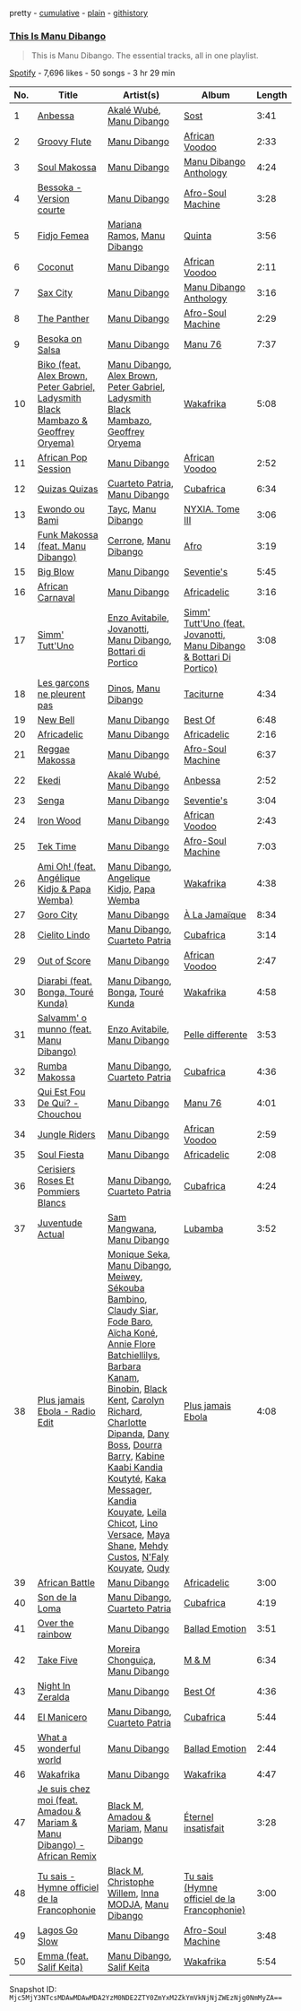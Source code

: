 pretty - [cumulative](/playlists/cumulative/37i9dQZF1DZ06evO1JZBOa.md) - [plain](/playlists/plain/37i9dQZF1DZ06evO1JZBOa) - [githistory](https://github.githistory.xyz/mackorone/spotify-playlist-archive/blob/main/playlists/plain/37i9dQZF1DZ06evO1JZBOa)

### [This Is Manu Dibango](https://open.spotify.com/playlist/37i9dQZF1DZ06evO1JZBOa)

> This is Manu Dibango\. The essential tracks, all in one playlist.

[Spotify](https://open.spotify.com/user/spotify) - 7,696 likes - 50 songs - 3 hr 29 min

| No. | Title | Artist(s) | Album | Length |
|---|---|---|---|---|
| 1 | [Anbessa](https://open.spotify.com/track/4Ic3yQiH5UmyyevTsp08tY) | [Akalé Wubé](https://open.spotify.com/artist/2jjVw1rNPydSwqfJc5uSdn), [Manu Dibango](https://open.spotify.com/artist/30UIjoCGuL3Fa5BOc3ayNW) | [Sost](https://open.spotify.com/album/1ihecQme2FVkhoSGh5BpMI) | 3:41 |
| 2 | [Groovy Flute](https://open.spotify.com/track/672sXt55h2Ol2MTcbKR5Sw) | [Manu Dibango](https://open.spotify.com/artist/30UIjoCGuL3Fa5BOc3ayNW) | [African Voodoo](https://open.spotify.com/album/7MBGe4Yu7W0TTAgm8bzah1) | 2:33 |
| 3 | [Soul Makossa](https://open.spotify.com/track/21s0bjVrP7RtQskeUKZxOu) | [Manu Dibango](https://open.spotify.com/artist/30UIjoCGuL3Fa5BOc3ayNW) | [Manu Dibango Anthology](https://open.spotify.com/album/4WDsHhoLJTSGVAt7ydCoPN) | 4:24 |
| 4 | [Bessoka \- Version courte](https://open.spotify.com/track/0vl2pa6k6kBZa0LNRC9ufl) | [Manu Dibango](https://open.spotify.com/artist/30UIjoCGuL3Fa5BOc3ayNW) | [Afro\-Soul Machine](https://open.spotify.com/album/1yRSGm5kcA6QJhiGNeTio4) | 3:28 |
| 5 | [Fidjo Femea](https://open.spotify.com/track/1rAiQdbWr2TQYZpzxihLgy) | [Mariana Ramos](https://open.spotify.com/artist/0ATMSWY1RjRk97SZGXme0Z), [Manu Dibango](https://open.spotify.com/artist/30UIjoCGuL3Fa5BOc3ayNW) | [Quinta](https://open.spotify.com/album/32S67vRw57J7ogWOXrbsEt) | 3:56 |
| 6 | [Coconut](https://open.spotify.com/track/5rJSFuBV3QBGTrywHJt5sA) | [Manu Dibango](https://open.spotify.com/artist/30UIjoCGuL3Fa5BOc3ayNW) | [African Voodoo](https://open.spotify.com/album/7MBGe4Yu7W0TTAgm8bzah1) | 2:11 |
| 7 | [Sax City](https://open.spotify.com/track/0WepWqVggMJ7OiVl4PBE8g) | [Manu Dibango](https://open.spotify.com/artist/30UIjoCGuL3Fa5BOc3ayNW) | [Manu Dibango Anthology](https://open.spotify.com/album/4WDsHhoLJTSGVAt7ydCoPN) | 3:16 |
| 8 | [The Panther](https://open.spotify.com/track/0TO438ElpElpdtY9s4aNjv) | [Manu Dibango](https://open.spotify.com/artist/30UIjoCGuL3Fa5BOc3ayNW) | [Afro\-Soul Machine](https://open.spotify.com/album/1yRSGm5kcA6QJhiGNeTio4) | 2:29 |
| 9 | [Besoka on Salsa](https://open.spotify.com/track/1R7OaZSi8gazDJnjBWUXK5) | [Manu Dibango](https://open.spotify.com/artist/30UIjoCGuL3Fa5BOc3ayNW) | [Manu 76](https://open.spotify.com/album/0Dw4vJzTx70RTxa8d7NXiJ) | 7:37 |
| 10 | [Biko \(feat\. Alex Brown, Peter Gabriel, Ladysmith Black Mambazo & Geoffrey Oryema\)](https://open.spotify.com/track/5PlwfYLmedp2BPxf0oGy8x) | [Manu Dibango](https://open.spotify.com/artist/30UIjoCGuL3Fa5BOc3ayNW), [Alex Brown](https://open.spotify.com/artist/1BG2BiAu02wXrhuMkEMxDM), [Peter Gabriel](https://open.spotify.com/artist/7C4sUpWGlTy7IANjruj02I), [Ladysmith Black Mambazo](https://open.spotify.com/artist/3FdLhnmXynPvZkbILPpB6d), [Geoffrey Oryema](https://open.spotify.com/artist/4JzBPiRKBOG8U0jef4M60l) | [Wakafrika](https://open.spotify.com/album/0HFQkFxNEhRA91aRyqGmCC) | 5:08 |
| 11 | [African Pop Session](https://open.spotify.com/track/4jQdcGiKQhSzwUeocjo0A1) | [Manu Dibango](https://open.spotify.com/artist/30UIjoCGuL3Fa5BOc3ayNW) | [African Voodoo](https://open.spotify.com/album/7MBGe4Yu7W0TTAgm8bzah1) | 2:52 |
| 12 | [Quizas Quizas](https://open.spotify.com/track/6TwjWoZvWcamsIhxsewOZd) | [Cuarteto Patria](https://open.spotify.com/artist/4Ui5j0V10gw9x6KF7yiGSG), [Manu Dibango](https://open.spotify.com/artist/30UIjoCGuL3Fa5BOc3ayNW) | [Cubafrica](https://open.spotify.com/album/2LKgfPJtRIuHTh5wgi7N8Q) | 6:34 |
| 13 | [Ewondo ou Bami](https://open.spotify.com/track/2wnX3u67dAAXZ2N2IU26VK) | [Tayc](https://open.spotify.com/artist/7gU9VyFRN3JWPJ5oHOil60), [Manu Dibango](https://open.spotify.com/artist/30UIjoCGuL3Fa5BOc3ayNW) | [NYXIA\. Tome III](https://open.spotify.com/album/2INTNqaYSOSAwmNLV925Ca) | 3:06 |
| 14 | [Funk Makossa \(feat\. Manu Dibango\)](https://open.spotify.com/track/1ZYuJnAIKw6tAM2F4XEwoe) | [Cerrone](https://open.spotify.com/artist/5SE2sfwTpxL2vXRdG6H5PM), [Manu Dibango](https://open.spotify.com/artist/30UIjoCGuL3Fa5BOc3ayNW) | [Afro](https://open.spotify.com/album/2S5svej55Av0CGFxcy3573) | 3:19 |
| 15 | [Big Blow](https://open.spotify.com/track/7McyuC2aBOHuISZDaV5vNK) | [Manu Dibango](https://open.spotify.com/artist/30UIjoCGuL3Fa5BOc3ayNW) | [Seventie's](https://open.spotify.com/album/4bFS2cSFPn02EBXo5yu9fP) | 5:45 |
| 16 | [African Carnaval](https://open.spotify.com/track/28G0EJfxMf0pp72ZPxAM9R) | [Manu Dibango](https://open.spotify.com/artist/30UIjoCGuL3Fa5BOc3ayNW) | [Africadelic](https://open.spotify.com/album/22S0u7mhgFlU8uhgoghTVg) | 3:16 |
| 17 | [Simm' Tutt'Uno](https://open.spotify.com/track/57fT5UTogxchiaQvjubZnh) | [Enzo Avitabile](https://open.spotify.com/artist/3Q4phRnS8Pcq8s5FRA1aIO), [Jovanotti](https://open.spotify.com/artist/7tmMPdOmFvdRvbj2aWoiRi), [Manu Dibango](https://open.spotify.com/artist/30UIjoCGuL3Fa5BOc3ayNW), [Bottari di Portico](https://open.spotify.com/artist/4eNK0Rn3bc2mUhIhLtLFmy) | [Simm' Tutt'Uno \(feat\. Jovanotti, Manu Dibango & Bottari Di Portico\)](https://open.spotify.com/album/1M4apnNZGhzyfTTrDADfIV) | 3:08 |
| 18 | [Les garçons ne pleurent pas](https://open.spotify.com/track/3p6yYoGeqGQZnaBLopd0HY) | [Dinos](https://open.spotify.com/artist/1QPdp5duV6lV4XINCzjwQ2), [Manu Dibango](https://open.spotify.com/artist/30UIjoCGuL3Fa5BOc3ayNW) | [Taciturne](https://open.spotify.com/album/2WCnXqrZUmN7mdioYMbyMC) | 4:34 |
| 19 | [New Bell](https://open.spotify.com/track/32CdxI1J7RuzQSE4A9AnbV) | [Manu Dibango](https://open.spotify.com/artist/30UIjoCGuL3Fa5BOc3ayNW) | [Best Of](https://open.spotify.com/album/7IIE6yfcPrc2ln8qi3PczV) | 6:48 |
| 20 | [Africadelic](https://open.spotify.com/track/3oViSE4pEzB9UT6Lo5XJyF) | [Manu Dibango](https://open.spotify.com/artist/30UIjoCGuL3Fa5BOc3ayNW) | [Africadelic](https://open.spotify.com/album/22S0u7mhgFlU8uhgoghTVg) | 2:16 |
| 21 | [Reggae Makossa](https://open.spotify.com/track/6XR29umHoZKLmQRoJgUC2o) | [Manu Dibango](https://open.spotify.com/artist/30UIjoCGuL3Fa5BOc3ayNW) | [Afro\-Soul Machine](https://open.spotify.com/album/1yRSGm5kcA6QJhiGNeTio4) | 6:37 |
| 22 | [Ekedi](https://open.spotify.com/track/52TgFDmez9q5YCmV4EHGOK) | [Akalé Wubé](https://open.spotify.com/artist/2jjVw1rNPydSwqfJc5uSdn), [Manu Dibango](https://open.spotify.com/artist/30UIjoCGuL3Fa5BOc3ayNW) | [Anbessa](https://open.spotify.com/album/5ff8xqsSumGyofa9LEY8r4) | 2:52 |
| 23 | [Senga](https://open.spotify.com/track/4DbnSZZzv5DvvqOC4hG14q) | [Manu Dibango](https://open.spotify.com/artist/30UIjoCGuL3Fa5BOc3ayNW) | [Seventie's](https://open.spotify.com/album/4bFS2cSFPn02EBXo5yu9fP) | 3:04 |
| 24 | [Iron Wood](https://open.spotify.com/track/3VxngfqlyODulPhX80UuzG) | [Manu Dibango](https://open.spotify.com/artist/30UIjoCGuL3Fa5BOc3ayNW) | [African Voodoo](https://open.spotify.com/album/7MBGe4Yu7W0TTAgm8bzah1) | 2:43 |
| 25 | [Tek Time](https://open.spotify.com/track/3QzRmXp2ANZFcf8Fa3sQ0x) | [Manu Dibango](https://open.spotify.com/artist/30UIjoCGuL3Fa5BOc3ayNW) | [Afro\-Soul Machine](https://open.spotify.com/album/1yRSGm5kcA6QJhiGNeTio4) | 7:03 |
| 26 | [Ami Oh! \(feat\. Angélique Kidjo & Papa Wemba\)](https://open.spotify.com/track/3cTOcVSED8x5psHFY5xGcg) | [Manu Dibango](https://open.spotify.com/artist/30UIjoCGuL3Fa5BOc3ayNW), [Angelique Kidjo](https://open.spotify.com/artist/51qUDJb5AtQX6jIL4VJx6M), [Papa Wemba](https://open.spotify.com/artist/6a4cdntqTPN10fph5A8zRQ) | [Wakafrika](https://open.spotify.com/album/0HFQkFxNEhRA91aRyqGmCC) | 4:38 |
| 27 | [Goro City](https://open.spotify.com/track/2MduGlWbGQfy1RaYe0L2tZ) | [Manu Dibango](https://open.spotify.com/artist/30UIjoCGuL3Fa5BOc3ayNW) | [À La Jamaïque](https://open.spotify.com/album/4KyEPH6oDu0v4Poz1mfpRT) | 8:34 |
| 28 | [Cielito Lindo](https://open.spotify.com/track/4QXE4rSr52gCAgloBpo78L) | [Manu Dibango](https://open.spotify.com/artist/30UIjoCGuL3Fa5BOc3ayNW), [Cuarteto Patria](https://open.spotify.com/artist/4Ui5j0V10gw9x6KF7yiGSG) | [Cubafrica](https://open.spotify.com/album/1a5ZTTfoUkHhIpnaegSI6z) | 3:14 |
| 29 | [Out of Score](https://open.spotify.com/track/1xdAIBzX2nDUkDHfMOdNSE) | [Manu Dibango](https://open.spotify.com/artist/30UIjoCGuL3Fa5BOc3ayNW) | [African Voodoo](https://open.spotify.com/album/7MBGe4Yu7W0TTAgm8bzah1) | 2:47 |
| 30 | [Diarabi \(feat\. Bonga, Touré Kunda\)](https://open.spotify.com/track/2UMCl2uPMWVoylBBOAjkqG) | [Manu Dibango](https://open.spotify.com/artist/30UIjoCGuL3Fa5BOc3ayNW), [Bonga](https://open.spotify.com/artist/0I6bdBR4Q7uoc3HI1OgI8C), [Touré Kunda](https://open.spotify.com/artist/76ynyZUsg0vGxiQSWvQx5f) | [Wakafrika](https://open.spotify.com/album/0HFQkFxNEhRA91aRyqGmCC) | 4:58 |
| 31 | [Salvamm' o munno \(feat\. Manu Dibango\)](https://open.spotify.com/track/2GAky0AIrEJA4mDEnmyxN1) | [Enzo Avitabile](https://open.spotify.com/artist/3Q4phRnS8Pcq8s5FRA1aIO), [Manu Dibango](https://open.spotify.com/artist/30UIjoCGuL3Fa5BOc3ayNW) | [Pelle differente](https://open.spotify.com/album/2QubH6SCDhcUYg5jmxiFt0) | 3:53 |
| 32 | [Rumba Makossa](https://open.spotify.com/track/4djQmaWEGTHjRpoLJJQSVt) | [Manu Dibango](https://open.spotify.com/artist/30UIjoCGuL3Fa5BOc3ayNW), [Cuarteto Patria](https://open.spotify.com/artist/4Ui5j0V10gw9x6KF7yiGSG) | [Cubafrica](https://open.spotify.com/album/1a5ZTTfoUkHhIpnaegSI6z) | 4:36 |
| 33 | [Qui Est Fou De Qui? \- Chouchou](https://open.spotify.com/track/24yVlN5kOcPLzAe0nuZ9p5) | [Manu Dibango](https://open.spotify.com/artist/30UIjoCGuL3Fa5BOc3ayNW) | [Manu 76](https://open.spotify.com/album/0Dw4vJzTx70RTxa8d7NXiJ) | 4:01 |
| 34 | [Jungle Riders](https://open.spotify.com/track/1j8XUIPtQI1DIC8dMALW2F) | [Manu Dibango](https://open.spotify.com/artist/30UIjoCGuL3Fa5BOc3ayNW) | [African Voodoo](https://open.spotify.com/album/7MBGe4Yu7W0TTAgm8bzah1) | 2:59 |
| 35 | [Soul Fiesta](https://open.spotify.com/track/3MhErr2oHiTPfbxG8Ya9s1) | [Manu Dibango](https://open.spotify.com/artist/30UIjoCGuL3Fa5BOc3ayNW) | [Africadelic](https://open.spotify.com/album/22S0u7mhgFlU8uhgoghTVg) | 2:08 |
| 36 | [Cerisiers Roses Et Pommiers Blancs](https://open.spotify.com/track/4k3YTY6Oyaux2UdaZM9NUU) | [Manu Dibango](https://open.spotify.com/artist/30UIjoCGuL3Fa5BOc3ayNW), [Cuarteto Patria](https://open.spotify.com/artist/4Ui5j0V10gw9x6KF7yiGSG) | [Cubafrica](https://open.spotify.com/album/1a5ZTTfoUkHhIpnaegSI6z) | 4:24 |
| 37 | [Juventude Actual](https://open.spotify.com/track/4IaQs3UZ9M7xIx4qIVVDQB) | [Sam Mangwana](https://open.spotify.com/artist/2p7l0MAzxkEwRHgtCcLVFB), [Manu Dibango](https://open.spotify.com/artist/30UIjoCGuL3Fa5BOc3ayNW) | [Lubamba](https://open.spotify.com/album/2gGtpY3immTLCzAYR2kter) | 3:52 |
| 38 | [Plus jamais Ebola \- Radio Edit](https://open.spotify.com/track/3ORUz3wZyPcBX0h1qMCDIO) | [Monique Seka](https://open.spotify.com/artist/5PFcIlZRac2ERAYbC09bR4), [Manu Dibango](https://open.spotify.com/artist/30UIjoCGuL3Fa5BOc3ayNW), [Meiwey](https://open.spotify.com/artist/6xjAhjA1qFqoBFWRMcWX7a), [Sékouba Bambino](https://open.spotify.com/artist/6KPLx7eXOuyH36d1IlAQ3i), [Claudy Siar](https://open.spotify.com/artist/2Bl3OQCWnY1mxlHOzHCKG0), [Fode Baro](https://open.spotify.com/artist/4QbWaeihWUAER9pZ1MzlXf), [Aïcha Koné](https://open.spotify.com/artist/5PAmJH8CruQDoydEcCPkbL), [Annie Flore Batchiellilys](https://open.spotify.com/artist/5meXrEZVHaEyyJmlYC5eTg), [Barbara Kanam](https://open.spotify.com/artist/6HAIuUS4d8W4zjDTl6rsaU), [Binobin](https://open.spotify.com/artist/4e7H9CGpFFHOrqv249nT85), [Black Kent](https://open.spotify.com/artist/0cGAKlRsOPxXPZijGW9ZuN), [Carolyn Richard](https://open.spotify.com/artist/5440yqWIX9wEEZ84KgySO2), [Charlotte Dipanda](https://open.spotify.com/artist/3qt4OYC2CeOuVjKtzGMobL), [Dany Boss](https://open.spotify.com/artist/0JBLfAgtQcWlj9BERpnvHP), [Dourra Barry](https://open.spotify.com/artist/3Jf2iPOYSVoCKsiC3HMA64), [Kabine Kaabi Kandia Koutyté](https://open.spotify.com/artist/7pFNnQ9n6yL9OTANXFVwTn), [Kaka Messager](https://open.spotify.com/artist/0otkJn1sNwjN7I9fFUC8mg), [Kandia Kouyate](https://open.spotify.com/artist/5360uOindw6F5DjT5y1m0k), [Leila Chicot](https://open.spotify.com/artist/30BfcSJWzhUo4QIlBVJ6PK), [Lino Versace](https://open.spotify.com/artist/7qxPcaQxvbriE658df0zfC), [Maya Shane](https://open.spotify.com/artist/6y7Yo575dOPyVvsl1SYcK1), [Mehdy Custos](https://open.spotify.com/artist/09gHGP7cmr7FXFSSBJUkDx), [N'Faly Kouyate](https://open.spotify.com/artist/5CpFtVVsjdSCfz1vKTPTb9), [Oudy](https://open.spotify.com/artist/33X0yFO5pT1uaqs43ROtG7) | [Plus jamais Ebola](https://open.spotify.com/album/4EOZrn6mRdDd4ZHeIKdKhN) | 4:08 |
| 39 | [African Battle](https://open.spotify.com/track/3rmkciW9XNLfeGmAmso4fm) | [Manu Dibango](https://open.spotify.com/artist/30UIjoCGuL3Fa5BOc3ayNW) | [Africadelic](https://open.spotify.com/album/22S0u7mhgFlU8uhgoghTVg) | 3:00 |
| 40 | [Son de la Loma](https://open.spotify.com/track/6tLJ6F2PNFmQfZlaJQqblS) | [Manu Dibango](https://open.spotify.com/artist/30UIjoCGuL3Fa5BOc3ayNW), [Cuarteto Patria](https://open.spotify.com/artist/4Ui5j0V10gw9x6KF7yiGSG) | [Cubafrica](https://open.spotify.com/album/1a5ZTTfoUkHhIpnaegSI6z) | 4:19 |
| 41 | [Over the rainbow](https://open.spotify.com/track/3TWknpjYfEiYxnI0Ki8bAU) | [Manu Dibango](https://open.spotify.com/artist/30UIjoCGuL3Fa5BOc3ayNW) | [Ballad Emotion](https://open.spotify.com/album/5skkHyAMGBCKyfwZGcSVRX) | 3:51 |
| 42 | [Take Five](https://open.spotify.com/track/7FxWWb9wpvm0nbB211zQRp) | [Moreira Chonguiça](https://open.spotify.com/artist/39IHtnX5EC2ge39XUftUle), [Manu Dibango](https://open.spotify.com/artist/30UIjoCGuL3Fa5BOc3ayNW) | [M & M](https://open.spotify.com/album/1NHrBasHmhaEvemj74DHPm) | 6:34 |
| 43 | [Night In Zeralda](https://open.spotify.com/track/6KBQ2SXkZeMRb72ch5XXJ3) | [Manu Dibango](https://open.spotify.com/artist/30UIjoCGuL3Fa5BOc3ayNW) | [Best Of](https://open.spotify.com/album/7IIE6yfcPrc2ln8qi3PczV) | 4:36 |
| 44 | [El Manicero](https://open.spotify.com/track/6vG5U3Oi7RBLTD7sUf6olT) | [Manu Dibango](https://open.spotify.com/artist/30UIjoCGuL3Fa5BOc3ayNW), [Cuarteto Patria](https://open.spotify.com/artist/4Ui5j0V10gw9x6KF7yiGSG) | [Cubafrica](https://open.spotify.com/album/1a5ZTTfoUkHhIpnaegSI6z) | 5:44 |
| 45 | [What a wonderful world](https://open.spotify.com/track/26sSX8lDuic48lLOpu0g49) | [Manu Dibango](https://open.spotify.com/artist/30UIjoCGuL3Fa5BOc3ayNW) | [Ballad Emotion](https://open.spotify.com/album/5skkHyAMGBCKyfwZGcSVRX) | 2:44 |
| 46 | [Wakafrika](https://open.spotify.com/track/6Dr4Tat4uPaYBRIJ71WgQe) | [Manu Dibango](https://open.spotify.com/artist/30UIjoCGuL3Fa5BOc3ayNW) | [Wakafrika](https://open.spotify.com/album/0HFQkFxNEhRA91aRyqGmCC) | 4:47 |
| 47 | [Je suis chez moi \(feat\. Amadou & Mariam & Manu Dibango\) \- African Remix](https://open.spotify.com/track/1gEiLNgV0aVwCk1I3EIXcf) | [Black M](https://open.spotify.com/artist/7lMgpN1tEBQKpRoUMKB8iw), [Amadou & Mariam](https://open.spotify.com/artist/3KH7WsR2JZQ94Ik8SyabU6), [Manu Dibango](https://open.spotify.com/artist/30UIjoCGuL3Fa5BOc3ayNW) | [Éternel insatisfait](https://open.spotify.com/album/0fBcGOxa5aFx5MAOYaQ4XU) | 3:28 |
| 48 | [Tu sais \- Hymne officiel de la Francophonie](https://open.spotify.com/track/2DL1IgEEJxRT88OScgQv0G) | [Black M](https://open.spotify.com/artist/7lMgpN1tEBQKpRoUMKB8iw), [Christophe Willem](https://open.spotify.com/artist/0wb3S587JG0riRtdPA6PQD), [Inna MODJA](https://open.spotify.com/artist/2Wcolafj7tcFeVOIr0V4Ju), [Manu Dibango](https://open.spotify.com/artist/30UIjoCGuL3Fa5BOc3ayNW) | [Tu sais \(Hymne officiel de la Francophonie\)](https://open.spotify.com/album/6GB9E89wUtFSU9HzpJacyi) | 3:00 |
| 49 | [Lagos Go Slow](https://open.spotify.com/track/73f0f9KKZsBfmtogRcnBLp) | [Manu Dibango](https://open.spotify.com/artist/30UIjoCGuL3Fa5BOc3ayNW) | [Afro\-Soul Machine](https://open.spotify.com/album/1yRSGm5kcA6QJhiGNeTio4) | 3:48 |
| 50 | [Emma \(feat\. Salif Keita\)](https://open.spotify.com/track/1ltlkrZ2qV3JlCbdXNUa3N) | [Manu Dibango](https://open.spotify.com/artist/30UIjoCGuL3Fa5BOc3ayNW), [Salif Keita](https://open.spotify.com/artist/0VVnWF3KNaa5O7ESohKhAx) | [Wakafrika](https://open.spotify.com/album/0HFQkFxNEhRA91aRyqGmCC) | 5:54 |

Snapshot ID: `Mjc5MjY3NTcsMDAwMDAwMDA2YzM0NDE2ZTY0ZmYxM2ZkYmVkNjNjZWEzNjg0NmMyZA==`
